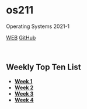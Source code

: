 # os211
Operating Systems 2021-1

[WEB](https://vadimbhirawa.github.io/os211/)
[GitHub](https://github.com/vadimbhirawa/os211/)

<br>

## Weekly Top Ten List
-   **[Week 1](w01.md)**
-   **[Week 2](w02.md)**
-   **[Week 3](w03.md)**
-   **[Week 4](w04.md)**